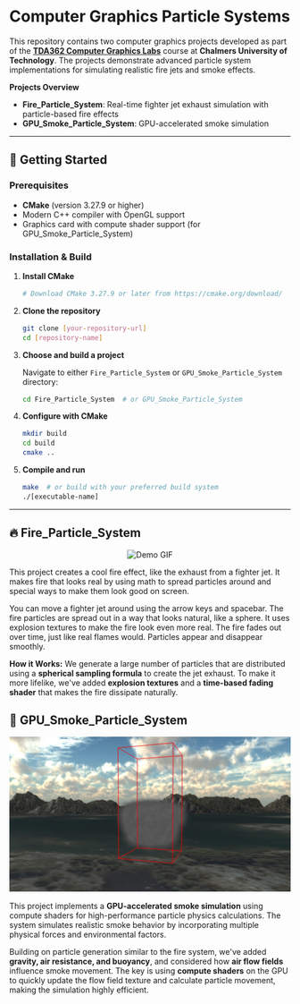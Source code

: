 # Computer Graphics Particle Systems

This repository contains two computer graphics projects developed as part of the  **[TDA362 Computer Graphics Labs](https://www.cse.chalmers.se/edu/course/TDA362/tutorials/index.html)** course at **Chalmers University of Technology**. The projects demonstrate advanced particle system implementations for simulating realistic fire jets and smoke effects.

**Projects Overview**

- **Fire_Particle_System**: Real-time fighter jet exhaust simulation with particle-based fire effects
- **GPU_Smoke_Particle_System**: GPU-accelerated smoke simulation 

------

## 🚀 Getting Started

### Prerequisites

- **CMake** (version 3.27.9 or higher)
- Modern C++ compiler with OpenGL support
- Graphics card with compute shader support (for GPU_Smoke_Particle_System)

### Installation & Build

1. **Install CMake**

   ```bash
   # Download CMake 3.27.9 or later from https://cmake.org/download/
   ```

2. **Clone the repository**

   ```bash
   git clone [your-repository-url]
   cd [repository-name]
   ```

3. **Choose and build a project**

   Navigate to either `Fire_Particle_System` or `GPU_Smoke_Particle_System` directory:

   ```bash
   cd Fire_Particle_System  # or GPU_Smoke_Particle_System
   ```

4. **Configure with CMake**

   ```bash
   mkdir build
   cd build
   cmake ..
   ```

5. **Compile and run**

   ```bash
   make  # or build with your preferred build system
   ./[executable-name]
   ```

------

## 🔥 Fire_Particle_System

<p align="center">   
    <img src="Fire_Particle_System/particles.gif" alt="Demo GIF" /> 
</p>

This project creates a cool fire effect, like the exhaust from a fighter jet. It makes fire that looks real by using math to spread particles around and special ways to make them look good on screen.

You can move a fighter jet around using the arrow keys and spacebar. The fire particles are spread out in a way that looks natural, like a sphere. It uses explosion textures to make the fire look even more real. The fire fades out over time, just like real flames would. Particles appear and disappear smoothly.

**How it Works:** We generate a large number of particles that are distributed using a **spherical sampling formula** to create the jet exhaust. To make it more lifelike, we've added **explosion textures** and a **time-based fading shader** that makes the fire dissipate naturally.

## 💨 GPU_Smoke_Particle_System

![particles.gif](GPU_Smoke_Particle_System/smoke.jpg)

This project implements a **GPU-accelerated smoke simulation** using compute shaders for high-performance particle physics calculations. The system simulates realistic smoke behavior by incorporating multiple physical forces and environmental factors.

Building on particle generation similar to the fire system, we've added **gravity, air resistance, and buoyancy**, and considered how **air flow fields** influence smoke movement. The key is using **compute shaders** on the GPU to quickly update the flow field texture and calculate particle movement, making the simulation highly efficient.



